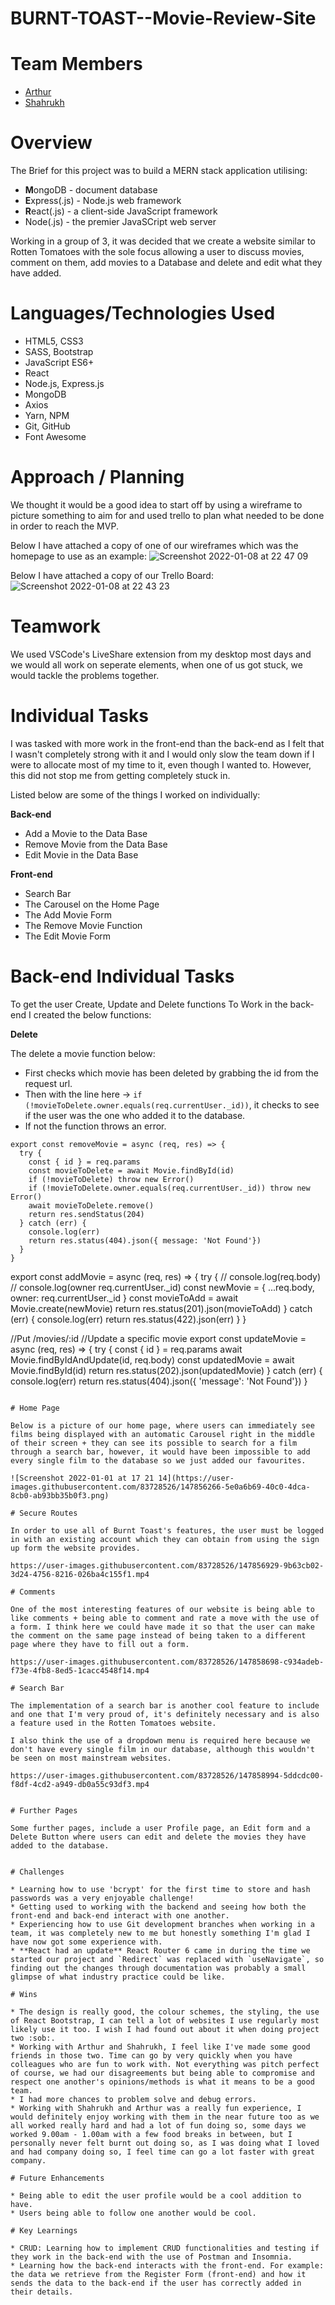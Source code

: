 # BURNT-TOAST--Movie-Review-Site

# Team Members 

* [Arthur](https://github.com/arthur-ruxton)
* [Shahrukh](https://github.com/shak-h)

# Overview 

The Brief for this project was to build a MERN stack application utilising:

* **M**ongoDB - document database
* **E**xpress(.js) - Node.js web framework
* **R**eact(.js) - a client-side JavaScript framework
* Node(.js) - the premier JavaSCript web server

Working in a group of 3, it was decided that we create a website similar to Rotten Tomatoes with the sole focus allowing a user to discuss movies, comment on them, add movies to a Database and delete and edit what they have added. 

# Languages/Technologies Used

* HTML5, CSS3
* SASS, Bootstrap
* JavaScript ES6+
* React
* Node.js, Express.js
* MongoDB
* Axios
* Yarn, NPM
* Git, GitHub
* Font Awesome

# Approach / Planning

We thought it would be a good idea to start off by using a wireframe to picture something to aim for and used trello to plan what needed to be done in order to reach the MVP.

Below I have attached a copy of one of our wireframes which was the homepage to use as an example:
![Screenshot 2022-01-08 at 22 47 09](https://user-images.githubusercontent.com/83728526/148662437-f827e0ae-3e96-43b6-a8e7-0c29fc0d9fa7.png)


Below I have attached a copy of our Trello Board: 
![Screenshot 2022-01-08 at 22 43 23](https://user-images.githubusercontent.com/83728526/148662363-45a84bb0-4ac6-4989-8cf0-676afeb9a923.png)


# Teamwork

We used VSCode's LiveShare extension from my desktop most days and we would all work on seperate elements, when one of us got stuck, we would tackle the problems together.  

# Individual Tasks

I was tasked with more work in the front-end than the back-end as I felt that I wasn't completely strong with it and I would only slow the team down if I were to allocate most of my time to it, even though I wanted to. However, this did not stop me from getting completely stuck in. 

Listed below are some of the things I worked on individually: 

**Back-end**
* Add a Movie to the Data Base
* Remove Movie from the Data Base
* Edit Movie in the Data Base

**Front-end**
* Search Bar 
* The Carousel on the Home Page
* The Add Movie Form
* The Remove Movie Function 
* The Edit Movie Form

# Back-end Individual Tasks

To get the user Create, Update and Delete functions To Work in the back-end I created the below functions:

 
**Delete** 

The delete a movie function below:
* First checks which movie has been deleted by grabbing the id from the request url. 
* Then with the line here -> `if (!movieToDelete.owner.equals(req.currentUser._id))`, it checks to see if the user was the one who added it to the database.
* If not the function throws an error. 

```
export const removeMovie = async (req, res) => {
  try {
    const { id } = req.params
    const movieToDelete = await Movie.findById(id)
    if (!movieToDelete) throw new Error()
    if (!movieToDelete.owner.equals(req.currentUser._id)) throw new Error()
    await movieToDelete.remove()
    return res.sendStatus(204)
  } catch (err) {
    console.log(err)
    return res.status(404).json({ message: 'Not Found'})
  }
}

```

export const addMovie = async (req, res) => {
  try {
    // console.log(req.body)
    // console.log(owner req.currentUser._id)
    const newMovie = { ...req.body, owner: req.currentUser._id }
    const movieToAdd = await Movie.create(newMovie)
    return res.status(201).json(movieToAdd)
  } catch (err) {
    console.log(err)
    return res.status(422).json(err)
  }
}

//Put /movies/:id
//Update a specific movie
export const updateMovie = async (req, res) => {
  try {
    const { id } = req.params
    await Movie.findByIdAndUpdate(id, req.body)
    const updatedMovie = await Movie.findById(id)
    return res.status(202).json(updatedMovie)
  } catch (err) {
    console.log(err)
    return res.status(404).json({ 'message': 'Not Found'})
  }


```

# Home Page 

Below is a picture of our home page, where users can immediately see films being displayed with an automatic Carousel right in the middle of their screen + they can see its possible to search for a film through a search bar, however, it would have been impossible to add every single film to the database so we just added our favourites.  

![Screenshot 2022-01-01 at 17 21 14](https://user-images.githubusercontent.com/83728526/147856266-5e0a6b69-40c0-4dca-8cb0-ab93bb35b0f3.png)

# Secure Routes 

In order to use all of Burnt Toast's features, the user must be logged in with an existing account which they can obtain from using the sign up form the website provides. 

https://user-images.githubusercontent.com/83728526/147856929-9b63cb02-3d24-4756-8216-026ba4c155f1.mp4

# Comments

One of the most interesting features of our website is being able to like comments + being able to comment and rate a move with the use of a form. I think here we could have made it so that the user can make the comment on the same page instead of being taken to a different page where they have to fill out a form. 

https://user-images.githubusercontent.com/83728526/147858698-c934adeb-f73e-4fb8-8ed5-1cacc4548f14.mp4

# Search Bar

The implementation of a search bar is another cool feature to include and one that I'm very proud of, it's definitely necessary and is also a feature used in the Rotten Tomatoes website. 

I also think the use of a dropdown menu is required here because we don't have every single film in our database, although this wouldn't be seen on most mainstream websites. 

https://user-images.githubusercontent.com/83728526/147858994-5ddcdc00-f8df-4cd2-a949-db0a55c93df3.mp4


# Further Pages

Some further pages, include a user Profile page, an Edit form and a Delete Button where users can edit and delete the movies they have added to the database. 


# Challenges 

* Learning how to use 'bcrypt' for the first time to store and hash passwords was a very enjoyable challenge! 
* Getting used to working with the backend and seeing how both the front-end and back-end interact with one another. 
* Experiencing how to use Git development branches when working in a team, it was completely new to me but honestly something I'm glad I have now got some experience with. 
* **React had an update** React Router 6 came in during the time we started our project and `Redirect` was replaced with `useNavigate`, so finding out the changes through documentation was probably a small glimpse of what industry practice could be like. 

# Wins 

* The design is really good, the colour schemes, the styling, the use of React Bootstrap, I can tell a lot of websites I use regularly most likely use it too. I wish I had found out about it when doing project two :sob:.  
* Working with Arthur and Shahrukh, I feel like I've made some good friends in those two. Time can go by very quickly when you have colleagues who are fun to work with. Not everything was pitch perfect of course, we had our disagreements but being able to compromise and respect one another's opinions/methods is what it means to be a good team.
* I had more chances to problem solve and debug errors.
* Working with Shahrukh and Arthur was a really fun experience, I would definitely enjoy working with them in the near future too as we all worked really hard and had a lot of fun doing so, some days we worked 9.00am - 1.00am with a few food breaks in between, but I personally never felt burnt out doing so, as I was doing what I loved and had company doing so, I feel time can go a lot faster with great company. 

# Future Enhancements

* Being able to edit the user profile would be a cool addition to have.
* Users being able to follow one another would be cool. 

# Key Learnings

* CRUD: Learning how to implement CRUD functionalities and testing if they work in the back-end with the use of Postman and Insomnia.
* Learning how the back-end interacts with the front-end. For example: the data we retrieve from the Register Form (front-end) and how it sends the data to the back-end if the user has correctly added in their details.

